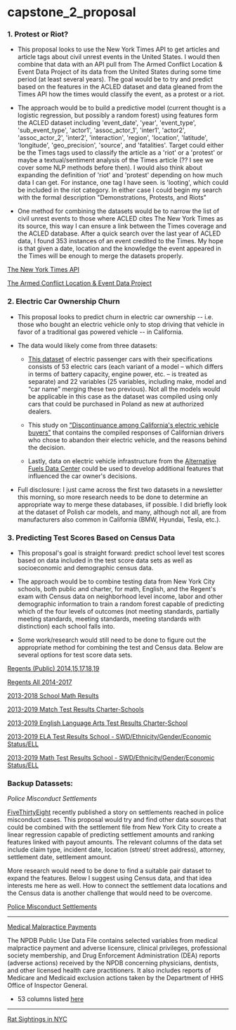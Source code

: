 # capstone_2_proposal

### 1. Protest or Riot?

  * This proposal looks to use the New York Times API to get articles and article tags about civil unrest events in the United States. I would then combine that data with an API pull from The Armed Conflict Location & Event Data Project of its data from the United States during some time period (at least several years). The goal would be to try and predict based on the features in the ACLED dataset and data gleaned from the Times API how the times would classify the event, as a protest or a riot. 
  
  * The approach would be to build a predictive model (current thought is a logistic regression, but possibly a random forest) using features form the ACLED dataset including 'event_date', 'year', 'event_type', 'sub_event_type', 'actor1', 'assoc_actor_1', 'inter1', 'actor2', 'assoc_actor_2', 'inter2', 'interaction', 'region', 'location', 'latitude', 'longitude', 'geo_precision', 'source', and 'fatalities'. Target could either be the Times tags used to classify the article as a 'riot' or a 'protest' or maybe a textual/sentiment analysis of the Times article (?? I see we cover some NLP methods before then). I would also think about expanding the definition of 'riot' and 'protest' depending on how much data I can get. For instance, one tag I have seen. is 'looting', which could be included in the riot category. In either case I could begin my search with the formal description "Demonstrations, Protests, and Riots" 
  
  * One method for combining the datasets would be to narrow the list of civil unrest events to those where ACLED cites The New York Times as its source, this way I can ensure a link between the Times coverage and the ACLED database. After a quick search over the last year of ACLED data, I found 353 instances of an event credited to the Times. My hope is that given a date, location and the knowledge the event appeared in the Times will be enough to merge the datasets properly. 

[The New York Times API](https://developer.nytimes.com/)

[The Armed Conflict Location & Event Data Project](https://acleddata.com/data-export-tool/)


### 2. Electric Car Ownership Churn

  * This proposal looks to predict churn in electric car ownership -- i.e. those who bought an electric vehicle only to stop driving that vehicle in favor of a traditional gas powered vehicle -- in California.
  
  * The data would likely come from three datasets:
  
    * [This dataset](https://data.mendeley.com/datasets/tb9yrptydn/2) of electric passenger cars with their specifications consists of 53 electric cars (each variant of a model – which differs in terms of battery capacity, engine power, etc. – is treated as separate) and 22 variables (25 variables, including make, model and “car name” merging these two previous). Not all the models would be applicable in this case as the dataset was compiled using only cars that could be purchased in Poland as new at authorized dealers. 

    * This study on ["Discontinuance among California's electric vehicle buyers"](https://zenodo.org/record/4586675#.YEomf5NKjlx) that contains the compiled responses of Californian drivers who chose to abandon their electric vehicle, and the reasons behind the decision.

    * Lastly, data on electric vehicle infrastructure from the [Alternative Fuels Data Center](https://afdc.energy.gov/stations/#/find/nearest) could be used to develop additional features that influenced the car owner's decisions.

* Full disclosure: I just came across the first two datasets in a newsletter this morning, so more research needs to be done to determine an appropriate way to merge these databases, iif possible. I did briefly look at the dataset of Polish car models, and many, although not all, are from manufacturers also common in California (BMW, Hyundai, Tesla, etc.).


### 3. Predicting Test Scores Based on Census Data 

  * This proposal's goal is straight forward: predict school level test scores based on data included in the test score data sets as well as socioeconomic and demographic census data. 

  * The approach would be to combine testing data from New York City schools, both public and charter, for math, English, and the Regent's exam with Census data on neighborhood level income, labor and other demographic information to train a random forest capable of predicting which of the four levels of outcomes (not meeting standards, partially meeting standards, meeting standards, meeting standards with distinction) each school falls into. 

  * Some work/research would still need to be done to figure out the appropriate method for combining the test and Census data. Below are several options for test score data sets. 

[Regents (Public) 2014,15,17,18,19](https://data.cityofnewyork.us/Education/2014-15-to-2017-19-NYC-Regents-Exam-Results-Public/bnea-fu3k)

[Regents All 2014-2017](https://data.cityofnewyork.us/Education/2014-2017-Regents/cbrh-qrk4)

[2013-2018 School Math Results](https://data.cityofnewyork.us/Education/2013-2018-School-Math-Results/m27t-ht3h)

[2013-2019 Match Test Results Charter-Schools](https://data.cityofnewyork.us/Education/2013-2019-Math-Test-Results-Charter-School/3xsw-bpuy)

[2013-2019 English Language Arts Test Results Charter-School](https://data.cityofnewyork.us/Education/2013-2019-English-Language-Arts-ELA-Test-Results-C/sgjd-xi99)

[2013-2019 ELA Test Results School - SWD/Ethnicity/Gender/Economic Status/ELL](https://data.cityofnewyork.us/Education/2013-2019-English-Language-Arts-ELA-Test-Results-S/gu76-8i7h)

[2013-2019 Math Test Results School - SWD/Ethnicity/Gender/Economic Status/ELL](https://data.cityofnewyork.us/Education/2013-2019-Math-Test-Results-School-SWD-Ethnicity-G/74ah-8ukf)


### Backup Datassets:

*Police Misconduct Settlements*

[FiveThirtyEight](https://fivethirtyeight.com/features/police-misconduct-costs-cities-millions-every-year-but-thats-where-the-accountability-ends/) recently published a story on settlements reached in police misconduct cases. This proposal would try and find other data sources that could be combined with the settlement file from New York City to create a linear regression capable of predicting settlement amounts and ranking features linked with payout amounts. The relevant columns of the data set include claim type, incident date, location (street/ street address), attorney, settlement date, settlement amount. 

More research would need to be done to find a suitable pair dataset to expand the features. Below I suggest using Census data, and that idea interests me here as well. How to connect the settlement data locations and the Census data is another challenge that would need to be overcome. 

[Police Misconduct Settlements](https://github.com/fivethirtyeight/police-settlements)

---

[Medical Malpractice Payments](https://www.npdb.hrsa.gov/resources/publicData.jsp)

The NPDB Public Use Data File contains selected variables from medical malpractice payment and adverse licensure, clinical privileges, professional society membership, and Drug Enforcement Administration (DEA) reports (adverse actions) received by the NPDB concerning physicians, dentists, and other licensed health care practitioners. It also includes reports of Medicare and Medicaid exclusion actions taken by the Department of HHS Office of Inspector General.

  * 53 columns listed [here](https://www.npdb.hrsa.gov/resources/puf/pufFormatSpecifications.jsp)

---

[Rat Sightings in NYC](https://data.cityofnewyork.us/Social-Services/Rat-Sightings/3q43-55fe)

